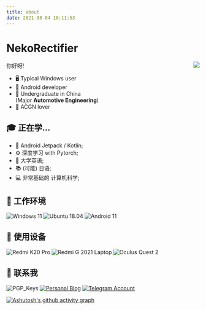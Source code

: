 ```yaml
---
title: about
date: 2021-08-04 18:11:53
---
```


# NekoRectifier

<img align="right" src="https://github-readme-stats.vercel.app/api?username=NekoRectifier" />

你好呀!

- 🖥️ Typical Windows user
- 📱 Android developer
- 🏫 Undergraduate in China  
  (Major **Automotive Engineering**)
- 💖 ACGN lover

## 🎓 正在学...

- 🤖 Android Jetpack / Kotlin;
- ⚙️ 深度学习 with Pytorch;
- 📘 大学英语;
- 📚 (可能) 日语;
- 💻 非常基础的 计算机科学;

## 💾 工作环境

![Windows 11](https://img.shields.io/badge/Windows%2011%20Pro-00adef?style=flat-square&logo=windows&logoColor=ffffff)
![Ubuntu 18.04](https://img.shields.io/badge/Ubuntu%2018.04-E95420?style=flat-square&logo=ubuntu&logoColor=white)
![Android 11](https://img.shields.io/badge/Android%2011%20RR-3ddc84?style=flat-square&logo=android&logoColor=ffffff)

## 📱 使用设备

![Redmi K20 Pro](https://img.shields.io/badge/Redmi%20K20%20Pro-fd4900?style=flat-square&logo=xiaomi&logoColor=ffffff)
![Redmi G 2021 Laptop](https://img.shields.io/badge/Redmi%20G%202021-fd4900?style=flat-square&logo=xiaomi&logoColor=ffffff)
![Oculus Quest 2](https://img.shields.io/badge/Oculus%20Quest%202-1c1e00?style=flat-square&logo=oculus&logoColor=ffffff)

## 💬 联系我

![PGP_Keys](https://img.shields.io/badge/PGP-7C346F5F0D558F3F-blue?style=flat-square)
[![Personal Blog](https://img.shields.io/badge/-https://nekorectifier.site/-4d4d4d?style=flat-square&logo=Hexo&logoColor=fff)](https://nekorectifier.site)
[![Telegram Account](https://img.shields.io/badge/-NekoRectifier-3db6f1?style=flat-square&logo=Telegram&logoColor=2ca5e0)](https://t.me/NekoRectifier)

[![Ashutosh's github activity graph](https://activity-graph.herokuapp.com/graph?username=NekoRectifier&theme=react-dark)](https://github.com/ashutosh00710/github-readme-activity-graph)




